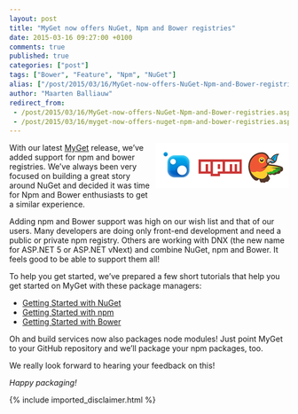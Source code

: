 ```yaml
---
layout: post
title: "MyGet now offers NuGet, Npm and Bower registries"
date: 2015-03-16 09:27:00 +0100
comments: true
published: true
categories: ["post"]
tags: ["Bower", "Feature", "Npm", "NuGet"]
alias: ["/post/2015/03/16/MyGet-now-offers-NuGet-Npm-and-Bower-registries.aspx", "/post/2015/03/16/myget-now-offers-nuget-npm-and-bower-registries.aspx"]
author: "Maarten Balliauw"
redirect_from:
 - /post/2015/03/16/MyGet-now-offers-NuGet-Npm-and-Bower-registries.aspx.html
 - /post/2015/03/16/myget-now-offers-nuget-npm-and-bower-registries.aspx.html
---
```


<p><a href="/images/pms.png"><img width="240" height="81" title="pms" align="right" style="margin: 0px 0px 5px 5px; border: 0px currentColor; border-image: none; padding-top: 0px; padding-right: 0px; padding-left: 0px; float: right; display: inline; background-image: none;" alt="pms" src="/images/pms_thumb.png" border="0"></a>With our latest <a href="http://www.myget.org">MyGet</a> release, we’ve added support for npm and bower registries. We’ve always been very focused on building a great story around NuGet and decided it was time for Npm and Bower enthusiasts to get a similar experience.</p> <p>Adding npm and Bower support was high on our wish list and that of our users. Many developers are doing only front-end development and need a public or private npm registry. Others are working with DNX (the new name for ASP.NET 5 or ASP.NET vNext) and combine NuGet, npm and Bower. It feels good to be able to support them all!</p> <p>To help you get started, we’ve prepared a few short tutorials that help you get started on MyGet with these package managers:</p> <ul> <li><a href="http://docs.myget.org/docs/walkthrough/getting-started-with-nuget">Getting Started with NuGet</a></li> <li><a href="http://docs.myget.org/docs/walkthrough/getting-started-with-npm">Getting Started with npm</a></li> <li><a href="http://docs.myget.org/docs/walkthrough/getting-started-with-bower">Getting Started with Bower</a></li></ul> <p>Oh and build services now also packages node modules! Just point MyGet to your GitHub repository and we’ll package your npm packages, too.</p> <p>We really look forward to hearing&nbsp;your feedback on this!</p> <p><em>Happy packaging!</em></p>

{% include imported_disclaimer.html %}

